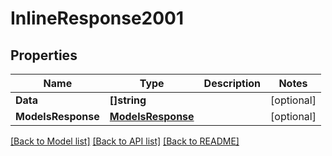 # InlineResponse2001

## Properties

Name | Type | Description | Notes
------------ | ------------- | ------------- | -------------
**Data** | **[]string** |  | [optional] 
**ModelsResponse** | [**ModelsResponse**](models.Response.md) |  | [optional] 

[[Back to Model list]](../README.md#documentation-for-models) [[Back to API list]](../README.md#documentation-for-api-endpoints) [[Back to README]](../README.md)


